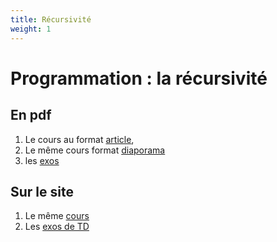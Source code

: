 ```yaml
---
title: Récursivité
weight: 1
---
```


# Programmation : la récursivité

## En pdf

1. Le cours au format [article](/uploads/docnsitale/recursivite/pdf/1_cours_article.pdf),
2. Le même cours format [diaporama](/uploads/docnsitale/recursivite/pdf/1_cours_slides.pdf)
3. les [exos](/uploads/docnsitale/recursivite/pdf/2_exo-recursivite.pdf)

## Sur le site

1. Le même [cours](cours)
2. Les [exos de TD](exos)
